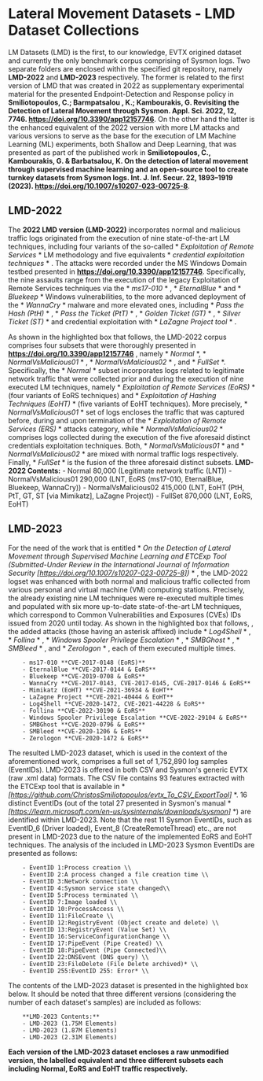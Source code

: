 # Lateral Movement Datasets - LMD Dataset Collections

LM Datasets (LMD) is the first, to our knowledge, EVTX origined dataset and currently the only benchmark corpus comprising of Sysmon logs. Two separate folders are enclosed within the specified git repository, namely **LMD-2022** and **LMD-2023** respectively. The former is related to the first version of LMD that was created in 2022 as supplementary experimental material for the presented Endpoint-Detection and Response policy in **Smiliotopoulos, C.; Barmpatsalou , K.; Kambourakis, G. Revisiting the Detection of Lateral Movement through Sysmon. Appl. Sci. 2022, 12, 7746. https://doi.org/10.3390/app12157746**. On the other hand the latter is the enhanced equivalent of the 2022 version with more LM attacks and various versions to serve as the base for the execution of LM Machine Learning (ML) experiments, both Shallow and Deep Learning, that was presented as part of the published work in **Smiliotopoulos, C., Kambourakis, G. & Barbatsalou, K. On the detection of lateral movement through supervised machine learning and an open-source tool to create turnkey datasets from Sysmon logs. Int. J. Inf. Secur. 22, 1893–1919 (2023). https://doi.org/10.1007/s10207-023-00725-8**.

## LMD-2022

The **2022 LMD version (LMD-2022)** incorporates normal and malicious traffic logs originated from the execution of nine state-of-the-art LM techniques, including four variants of the so-called * *Exploitation of Remote Services* * LM methodology and five equivalents * *credential exploitation techniques* * . The attacks were recorded under the MS Windows Domain testbed presented in **https://doi.org/10.3390/app12157746**. Specifically, the nine assaults range from the execution of the legacy Exploitation of Remote Services techniques via the * *ms17-010* * , * *EternalBlue* * and * *Bluekeep* * Windows vulnerabilities, to the more advanced deployment of the * *WannaCry* * malware and more elevated ones, including * *Pass the Hash (PtH)* * , * *Pass the Ticket (PtT)* * , * *Golden Ticket (GT)* * , * *Silver Ticket (ST)* * and credential exploitation with * *LaZagne Project tool* * .

As shown in the highlighted box that follows, the LMD-2022 corpus comprises four subsets that were thoroughly presented in **https://doi.org/10.3390/app12157746** , namely * *Normal* *, * *NormalVsMalicious01* * , * *NormalVsMalicious02* * , and * *FullSet* *. Specifically, the * *Normal* * subset incorporates logs related to legitimate network traffic that were collected prior and during the execution of nine executed LM techniques, namely * *Exploitation of Remote Services (EoRS)* * (four variants of EoRS techniques) and * *Exploitation of Hashing Techniques (EoHT)* * (five variants of EoHT techniques). More precisely, * *NormalVsMalicious01* * set of logs encloses the traffic that was captured before, during and upon termination of the * *Exploitation of Remote Services (ERS)* * attacks category, while * *NormalVsMalicious02* * comprises logs collected during the execution of the five aforesaid distinct credentials exploitation techniques. Both, * *NormalVsMalicious01* * and * *NormalVsMalicious02* * are mixed with normal traffic logs respectively. Finally, * *FullSet* * is the fusion of the three aforesaid distinct subsets.
		**LMD-2022 Contents:**
		- Normal 80,000 (Legitimate network traffic (LNT))
		- NormalVsMalicious01 290,000 (LNT, EoRS (ms17-010, EternalBlue, Bluekeep, WannaCry))
		- NormalVsMalicious02 415,000 (LNT, EoHT (PtH, PtT, GT, ST [via Mimikatz], LaZagne Project))
		- FullSet 870,000 (LNT, EoRS, EoHT)
    
## LMD-2023

For the need of the work that is entitled * *On the Detection of Lateral Movement through Supervised Machine Learning and ETCExp Tool (Submitted-Under Review in the International Journal of Information Security [https://doi.org/10.1007/s10207-023-00725-8])* * , the LMD-2022 logset was enhanced with both normal and malicious traffic collected from various personal and virtual machine (VM) computing stations. Precisely, the already existing nine LM techniques were re-executed multiple times and populated with six more up-to-date state-of-the-art LM techniques, which correspond to Common Vulnerabilities and Exposures (CVEs) IDs issued from 2020 until today. As shown in the highlighted box that follows, , the added attacks (those having an asterisk affixed) include * *Log4Shell* * , * *Follina* * , * *Windows Spooler Privilege Escalation* * , * *SMBGhost* * , * *SMBleed* * , and * *Zerologon* * , each of them executed multiple times.

		- ms17-010 **CVE-2017-0148 (EoRS)**
		- EternalBlue **CVE-2017-0144 & EoRS**
		- Bluekeep **CVE-2019-0708 & EoRS**
		- WannaCry **CVE-2017-0143, CVE-2017-0145, CVE-2017-0146 & EoRS**
		- Mimikatz (EoHT) **CVE-2021-36934 & EoHT**
		- LaZagne Project **CVE-2021-40444 & EoHT**
		- Log4Shell **CVE-2020-1472, CVE-2021-44228 & EoRS**
		- Follina **CVE-2022-30190 & EoRS**
		- Windows Spooler Privilege Escalation **CVE-2022-29104 & EoRS**
		- SMBGhost **CVE-2020-0796 & EoRS**
		- SMBleed **CVE-2020-1206 & EoRS**
		- Zerologon **CVE-2020-1472 & EoRS**

The resulted LMD-2023 dataset, which is used in the context of the aforementioned work, comprises a full set of 1,752,890 log samples (EventIDs). LMD-2023 is offered in both CSV and Sysmon's generic EVTX (raw .xml data) formats. The CSV file contains 93 features extracted with the ETCExp tool that is available in * *[https://github.com/ChristosSmiliotopoulos/evtx_To_CSV_ExportTool]* *. 16 distinct EventIDs (out of the total 27 presented in Sysmon's manual * *[https://learn.microsoft.com/en-us/sysinternals/downloads/sysmon]* *) are identified within LMD-2023. Note that the rest 11 Sysmon EventIDs, such as EventID_6 (Driver loaded), Event_8 (CreateRemoteThread) etc., are not present in LMD-2023 due to the nature of the implemented EoRS and EoHT techniques. The analysis of the included in LMD-2023 Sysmon EventIDs are presented as follows:

		- EventID 1:Process creation \\
		- EventID 2:A process changed a file creation time \\
		- EventID 3:Network connection \\
		- EventID 4:Sysmon service state changed\\
		- EventID 5:Process terminated \\
		- EventID 7:Image loaded \\
		- EventID 10:ProcessAccess \\
		- EventID 11:FileCreate \\
		- EventID 12:RegistryEvent (Object create and delete) \\
		- EventID 13:RegistryEvent (Value Set) \\
		- EventID 16:ServiceConfigurationChange \\
		- EventID 17:PipeEvent (Pipe Created) \\
		- EventID 18:PipeEvent (Pipe Connected)\\
		- EventID 22:DNSEvent (DNS query) \\
		- EventID 23:FileDelete (File Delete archived)* \\
		- EventID 255:EventID 255: Error* \\


The contents of the LMD-2023 dataset is presented in the highlighted box below. It should be noted that three different versions (considering the number of each dataset's samples) are included as follows:

		**LMD-2023 Contents:**
		- LMD-2023 (1.75M Elements)
		- LMD-2023 (1.87M Elements)
		- LMD-2023 (2.31M Elements)
		
**Each version of the LMD-2023 dataset encloses a raw unmodified version, the labelled equivalent and three different subsets each including Normal, EoRS and EoHT traffic respectively.**
